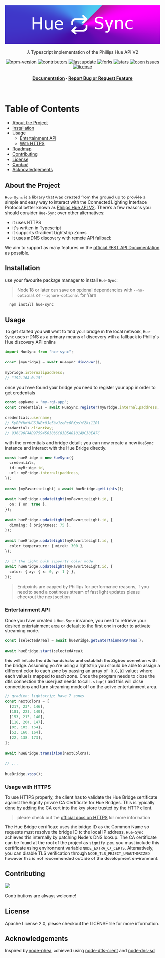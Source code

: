 <div align="center">

<img 
    width="auto" 
    height="auto" 
    alt="hue-sync" 
    src="assets/logo.png" 
    style="min-height: 80px;" 
  />

  <p>
    A Typescript implementation of the Phillips Hue API V2
  </p>

<!-- Badges -->
<p>
  <a href="https://www.npmjs.com/package/hue-sync">
    <img src="https://img.shields.io/npm/v/hue-sync" alt="npm-version" />
  </a>
  <a href="https://github.com/jdmg94/hue-sync/graphs/contributors">
    <img src="https://img.shields.io/github/contributors/jdmg94/hue-sync" alt="contributors" />
  </a>
  <a href="">
    <img src="https://img.shields.io/github/last-commit/jdmg94/hue-sync" alt="last update" />
  </a>
  <a href="https://github.com/jdmg94/hue-sync/network/members">
    <img src="https://img.shields.io/github/forks/jdmg94/hue-sync" alt="forks" />
  </a>
  <a href="https://github.com/jdmg94/hue-sync/stargazers">
    <img src="https://img.shields.io/github/stars/jdmg94/hue-sync" alt="stars" />
  </a>
  <a href="https://github.com/jdmg94/hue-sync/issues/">
    <img src="https://img.shields.io/github/issues/jdmg94/hue-sync" alt="open issues" />
  </a>
  <a href="https://github.com/jdmg94/hue-sync/blob/master/LICENSE">
    <img src="https://img.shields.io/github/license/jdmg94/hue-sync.svg" alt="license" />
  </a>
</p>

<h4>
    <a href="https://github.com/jdmg94/Hue-Sync/blob/main/README.md">Documentation</a>
  <span> · </span>
    <a href="https://github.com/jdmg94/hue-sync/issues/">Report Bug or Request Feature</a>
  </h4>
</div>

<br />

<!-- Table of Contents -->

# Table of Contents

- [About the Project](#about-the-project)
- [Installation](#installation)
- [Usage](#usage)
  - [Entertainment API](#entertainment-api)
  - [With HTTPS](#usage-with-https)
- [Roadmap](#roadmap)
- [Contributing](#contributing)
- [License](#license)
- [Contact](#contact)
- [Acknowledgements](#acknowledgements)

<!-- About the Project -->

## About the Project

`Hue-Sync` is a library that was created from the ground up to provide a simple and easy way to interact with the Connected Lighting Interface Protocol better known as [Philips Hue API V2](https://developers.meethue.com/develop/hue-api-v2/). There's a few reasons you should consider `Hue-Sync` over other alternatives:

- it uses HTTPS
- it's written in Typescript
- it supports Gradient Lightstrip Zones
- it uses mDNS discovery with remote API fallback

We aim to support as many features on the [official REST API Documentation](https://developers.meethue.com/develop/hue-api-v2/api-reference/) as possible.

<!-- Installation -->

## Installation

use your favourite package manager to install `Hue-Sync`:

> Node 18 or later can save on optional dependencies with `--no-optional`
> or `--ignore-optional` for Yarn

```bash
  npm install hue-sync
```

<!-- Usage -->

## Usage

To get started you will want to find your bridge in the local network, `Hue-Sync` uses mDNS as a primary means of discovery with a fallback to Phillip's Hue discovery API online

```typescript
import HueSync from "hue-sync";

const [myBridge] = await HueSync.discover();

mybridge.internalipaddress;
// "192.168.0.15"
```

once you have found your bridge you need to register your app in order to get credentials

```typescript
const appName = "my-rgb-app";
const credentials = await HueSync.register(myBridge.internalipaddress, appName);

credentials.username;
// KyBPfHmVUGSJNBr0Je5GwJzeRc6PXpsYfZki1IRl
credentials.clientkey;
// 936C90F4AD975945038B6C83B5A8101A9C38EA7C
```

with the credentials and bridge details you can now create a new `HueSync` instance and interact with the Hue Bridge directly.
 

```typescript
const hueBridge = new HueSync({
  credentials,
  id: myBridge.id,
  url: myBridge.internalipaddress,
});

const [myFavoriteLight] = await hueBridge.getLights();

await hueBridge.updateLight(myFavoriteLight.id, {
  on: { on: true },
});

await hueBridge.updateLight(myFavoriteLight.id, {
  dimming: { brightness: 75 },
});

await hueBridge.updateLight(myFavoriteLight.id, {
  color_temperature: { mirek: 300 },
});

// if the light bulb supports color mode
await hueBridge.updateLight(myFavoriteLight.id, {
  color: { xy: { x: 0, y: 1 } },
});
```
> Endpoints are capped by Phillips for performance reasons, if you need to send a continous stream of fast light updates please checkout the next section
### Entertainment API

Once you have created a `Hue-Sync` instance, you need to retrieve your desired entertainment area or default to the first one in order to activate streaming mode.

```typescript
const [selectedArea] = await hueBridge.getEntertainmentAreas();

await hueBridge.start(selectedArea);
```

this will initiate the dtls handshake and establish the Zigbee connetion with the bridge. Assuming you're using a lightstrip you should be able to assign a different color to each zone by passing an array of `[R,G,B]` values where each value is mapped to each zone. Once the program needs to close the dtls connection the user just needs to call `.stop()` and this will close connections and turn streaming mode off on the active entertainment area.

```typescript
// gradient lightstrips have 7 zones
const nextColors = [
  [217, 237, 146],
  [181, 228, 140],
  [153, 217, 140],
  [118, 200, 147],
  [82, 182, 154],
  [52, 160, 164],
  [22, 138, 173],
];

await hueBridge.transition(nextColors);

// ...

hueBridge.stop();
```

### Usage with HTTPS

To use HTTPS properly, the client has to validate the Hue Bridge certificate against the Signify private CA Certificate for Hue Bridges. This is typically done by adding the CA cert into the key store trusted by the HTTP client.

> please check out the [official docs on HTTPS](https://developers.meethue.com/develop/application-design-guidance/using-https/) for more information

The Hue Bridge certificate uses the bridge ID as the Common Name so requests must resolve the bridge ID to the local IP address, `Hue-Sync` achieves this internally by patching Node's DNS lookup. The CA certificate can be found at the root of the project as `signify.pem`, you must include this certificate using environment variable `NODE_EXTRA_CA_CERTS`. Alternatively, you can disable TLS verification through `NODE_TLS_REJECT_UNAUTHORIZED` however this is not recommended outside of the development environment.

<!-- Contributing -->

## Contributing

<a href="https://github.com/jdmg94/hue-sync/graphs/contributors">
  <img src="https://contrib.rocks/image?repo=jdmg94/hue-sync" />
</a>

Contributions are always welcome!

<!-- License -->

## License

Apache License 2.0, please checkout the LICENSE file for more information.

<!-- Acknowledgments -->

## Acknowledgements

Inspired by [node-phea](https://github.com/JakeBednard/node-phea), achieved using [node-dtls-client](https://github.com/AlCalzone/) and [node-dns-sd](https://github.com/futomi/node-dns-sd)
